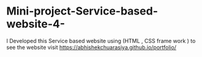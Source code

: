 # Mini-project-Service-based-website-4-
I Developed this Service based website using (HTML , CSS frame work ) to see the website visit https://abhishekchuarasiya.github.io/portfolio/
